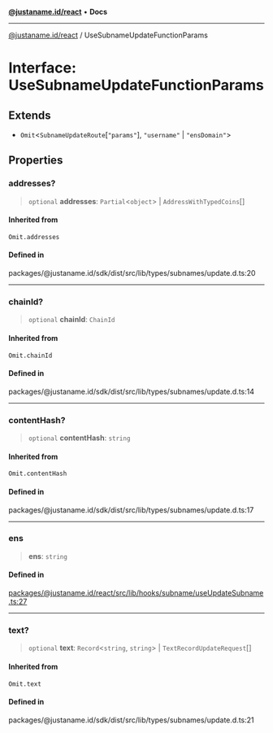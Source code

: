 [**@justaname.id/react**](../README.md) • **Docs**

***

[@justaname.id/react](../globals.md) / UseSubnameUpdateFunctionParams

# Interface: UseSubnameUpdateFunctionParams

## Extends

- `Omit`\<`SubnameUpdateRoute`\[`"params"`\], `"username"` \| `"ensDomain"`\>

## Properties

### addresses?

> `optional` **addresses**: `Partial`\<`object`\> \| `AddressWithTypedCoins`[]

#### Inherited from

`Omit.addresses`

#### Defined in

packages/@justaname.id/sdk/dist/src/lib/types/subnames/update.d.ts:20

***

### chainId?

> `optional` **chainId**: `ChainId`

#### Inherited from

`Omit.chainId`

#### Defined in

packages/@justaname.id/sdk/dist/src/lib/types/subnames/update.d.ts:14

***

### contentHash?

> `optional` **contentHash**: `string`

#### Inherited from

`Omit.contentHash`

#### Defined in

packages/@justaname.id/sdk/dist/src/lib/types/subnames/update.d.ts:17

***

### ens

> **ens**: `string`

#### Defined in

[packages/@justaname.id/react/src/lib/hooks/subname/useUpdateSubname.ts:27](https://github.com/JustaName-id/JustaName-sdk/blob/dc845c10af242e3ca87d95ef392516ac0bfa8b95/packages/@justaname.id/react/src/lib/hooks/subname/useUpdateSubname.ts#L27)

***

### text?

> `optional` **text**: `Record`\<`string`, `string`\> \| `TextRecordUpdateRequest`[]

#### Inherited from

`Omit.text`

#### Defined in

packages/@justaname.id/sdk/dist/src/lib/types/subnames/update.d.ts:21
